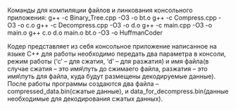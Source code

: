 Команды для компиляции файлов и линкования консольного приложения:
g++ -c Binary_Tree.cpp -O3 -o bt.o
g++ -c Compress.cpp -O3 -o c.o
g++ -c Decompress.cpp -O3 -o d.o
g++ -c main.cpp -O3 -o main.o
g++ c.o d.o main.o bt.o -O3 -o HuffmanCoder


Кодер представляет из себя консольное приложение написанное на языке C++ для работы необходимо передать два параметра в консоли, режим работы (‘c’ – для сжатия, ‘d’ – для разжатия) и имя файла(в случае сжатия – это имя\путь до сжимаего файла, разжатия – это имя\путь для файла, куда будут размещены декодируемые данные). После работы программы создаются два файла – compressed_data.bin(сжатые данные), и data_for_decompress.bin(данные необходимые для декодирования сжатых данных).
